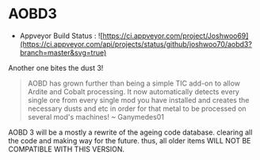# AOBD3
- Appveyor Build Status : ![https://ci.appveyor.com/project/Joshwoo69](https://ci.appveyor.com/api/projects/status/github/joshwoo70/aobd3?branch=master&svg=true)

Another one bites the dust 3!
> AOBD has grown further than being a simple TIC add-on to allow Ardite and Cobalt processing. It now automatically detects every single ore from every single mod you have installed and creates the necessary dusts and etc in order for that metal to be processed on several mod's machines! ~ Ganymedes01

AOBD 3 will be a mostly a rewrite of the ageing code database. clearing all the code and making way for the future. thus, all older items WILL NOT BE COMPATIBLE WITH THIS VERSION.
